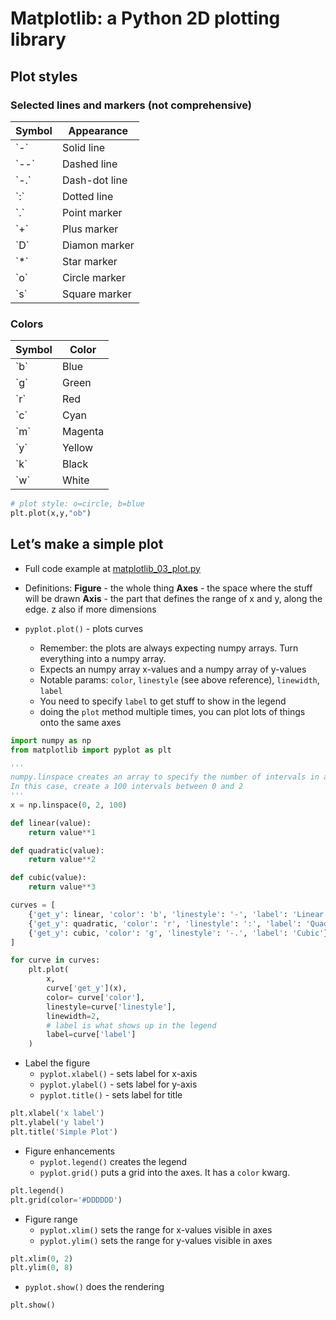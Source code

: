 # Matplotlib: a Python 2D plotting library

## Plot styles

### Selected lines and markers (not comprehensive)

<table>
    <thead>
        <tr>
            <th>Symbol</th>
            <th>Appearance</th>
        </tr>
    </thead>
    <tbody>
        <tr>
            <td>`-`</td>
            <td>Solid line</td>
        </tr>
        <tr>
            <td>`--`</td>
            <td>Dashed line</td>
        </tr>
        <tr>
            <td>`-.`</td>
            <td>Dash-dot line</td>
        </tr>
        <tr>
            <td>`:`</td>
            <td>Dotted line</td>
        </tr>
        <tr>
            <td>`.`</td>
            <td>Point marker</td>
        </tr>
        <tr>
            <td>`+`</td>
            <td>Plus marker</td>
        </tr>
        <tr>
            <td>`D`</td>
            <td>Diamon marker</td>
        </tr>
        <tr>
            <td>`*`</td>
            <td>Star marker</td>
        </tr>
        <tr>
            <td>`o`</td>
            <td>Circle marker</td>
        </tr>
        <tr>
            <td>`s`</td>
            <td>Square marker</td>
        </tr>
    </tbody>
</table>

### Colors


<table>
    <thead>
        <tr>
            <th>Symbol</th>
            <th>Color</th>
        </tr>
    </thead>
    <tbody>
        <tr>
            <td>`b`</td>
            <td>Blue</td>
        </tr>
        <tr>
            <td>`g`</td>
            <td>Green</td>
        </tr>
        <tr>
            <td>`r`</td>
            <td>Red</td>
        </tr>
        <tr>
            <td>`c`</td>
            <td>Cyan</td>
        </tr>
        <tr>
            <td>`m`</td>
            <td>Magenta</td>
        </tr>
        <tr>
            <td>`y`</td>
            <td>Yellow</td>
        </tr>
        <tr>
            <td>`k`</td>
            <td>Black</td>
        </tr>
        <tr>
            <td>`w`</td>
            <td>White</td>
        </tr>
    </tbody>
</table>

```python
# plot style: o=circle, b=blue
plt.plot(x,y,"ob")
```

## Let&rsquo;s make a simple plot

* Full code example at [matplotlib_03_plot.py](../../demos/libraries/matplotlib/matplotlib_03_plot.py)

* Definitions:
  <strong>Figure</strong> - the whole thing
  <strong>Axes</strong> - the space where the stuff will be drawn
  <strong>Axis</strong> - the part that defines the range of x and y, along the edge. z also if more dimensions

* `pyplot.plot()` - plots curves
  * Remember: the plots are always expecting numpy arrays. Turn everything into a numpy array.
  * Expects an numpy array x-values and a numpy array of y-values
  * Notable params: `color`, `linestyle` (see above reference), `linewidth`, `label`
  * You need to specify `label` to get stuff to show in the legend
  * doing the `plot` method multiple times, you can plot lots of things onto the same axes

```python
import numpy as np
from matplotlib import pyplot as plt

'''
numpy.linspace creates an array to specify the number of intervals in a range. 
In this case, create a 100 intervals between 0 and 2
'''
x = np.linspace(0, 2, 100)

def linear(value):
    return value**1

def quadratic(value):
    return value**2

def cubic(value):
    return value**3

curves = [
    {'get_y': linear, 'color': 'b', 'linestyle': '-', 'label': 'Linear'},
    {'get_y': quadratic, 'color': 'r', 'linestyle': ':', 'label': 'Quadratic'},
    {'get_y': cubic, 'color': 'g', 'linestyle': '-.', 'label': 'Cubic'}
]

for curve in curves:
    plt.plot(
        x,
        curve['get_y'](x),
        color= curve['color'],
        linestyle=curve['linestyle'],
        linewidth=2,
        # label is what shows up in the legend
        label=curve['label']
    )
```

* Label the figure
  * `pyplot.xlabel()` - sets label for x-axis
  * `pyplot.ylabel()` - sets label for y-axis
  * `pyplot.title()` - sets label for title

```python
plt.xlabel('x label')
plt.ylabel('y label')
plt.title('Simple Plot')
```

* Figure enhancements
  * `pyplot.legend()` creates the legend
  * `pyplot.grid()` puts a grid into the axes. It has a `color` kwarg.

```python
plt.legend()
plt.grid(color='#DDDDDD')
```

* Figure range
  * `pyplot.xlim()` sets the range for x-values visible in axes
  * `pyplot.ylim()` sets the range for y-values visible in axes

```python
plt.xlim(0, 2)
plt.ylim(0, 8)
```

* `pyplot.show()` does the rendering

```python
plt.show()
```